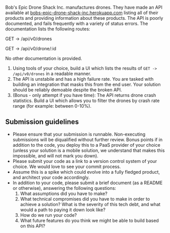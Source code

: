 Bob's Epic Drone Shack Inc. manufactures drones. They have made an API available at
[bobs-epic-drone-shack-inc.herokuapp.com](https://bobs-epic-drone-shack-inc.herokuapp.com) listing all of their products and providing information about these products. The API is poorly documented, and fails frequently with a variety of status errors. The documentation lists the following routes:

GET -> /api/v0/drones

GET -> /api/v0/drone/:id

No other documentation is provided.

1) Using tools of your choice, build a UI which lists the results of `GET -> /api/v0/drones` in a readable manner. 
2) The API is unstabile and has a high failure rate. You are tasked with building an integration that masks this from the end user. Your solution should be reliably demoable despite the broken API.
3) (Bonus - only attempt if you have time): The API returns drone crash statistics. Build a UI which allows you to filter the drones by crash rate range (for example: between 0-10%).

## Submission guidelines
- Please ensure that your submission is runnable. Non-executing submissions will be diqualified without further review. Bonus points if in addition to the code, you deploy this to a PaaS provider of your choice (unless your solution is a mobile solution, we understand that makes this impossible, and will not mark you down).
- Please submit your code as a link to a version control system of your choice. We would love to see your commit process.
- Assume this is a spike which could evolve into a fully fledged product, and architect your code accordingly.
- In addition to your code, please submit a brief document (as a README or otherwise), answering the following questions:
  1) What assumptions did you have to make?
  2) What technical compromises did you have to make in order to achieve a solution? What is the severity of this tech debt, and what would a path to paying it down look like?
  3) How do we run your code?
  4) What future features do you think we might be able to build based on this API?
